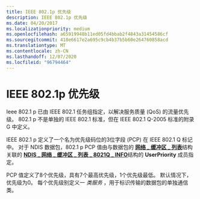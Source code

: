 ```yaml
---
title: IEEE 802.1p 优先级
description: IEEE 802.1p 优先级
ms.date: 04/20/2017
ms.localizationpriority: medium
ms.openlocfilehash: a65919948b11ed05fd4bbab2f4843a31454586cf
ms.sourcegitcommit: 418e6617e2a695c9cb4b37b5b60e264760858acd
ms.translationtype: MT
ms.contentlocale: zh-CN
ms.lasthandoff: 12/07/2020
ms.locfileid: "96794464"
---
```

# <a name="ieee-8021p-priority-levels"></a>IEEE 802.1p 优先级


Ieee 802.1 p 已由 IEEE 802.1 任务组指定，以解决服务质量 (QoS) 的流量优先级。 802.1 p 不是单独的 IEEE 802.1 标准，但在 IEEE 802.1 Q-2005 标准的附录 G 中定义。

IEEE 802.1 p 定义了一个名为优先级码位的3位字段 (PCP) 在 IEEE 802.1 Q 标记中。 对于 NDIS 数据包，802.1 p PCP 值由与数据包的 [**网络 \_ 缓冲区 \_ 列表**](/windows-hardware/drivers/ddi/ndis/ns-ndis-_net_buffer_list)结构关联的 [**NDIS \_ 网络 \_ 缓冲区 \_ 列表 \_ 8021Q \_ INFO**](/windows-hardware/drivers/ddi/ndis/ns-ndis-_ndis_net_buffer_list_8021q_info)结构的 **UserPriority** 成员指定。

PCP 值定义了8个优先级，具有7个最高优先级，1个优先级最低。 默认情况下，优先级为0。 每个优先级别定义一 *类服务* ，用于标识传输的数据包的单独通信类。

 


